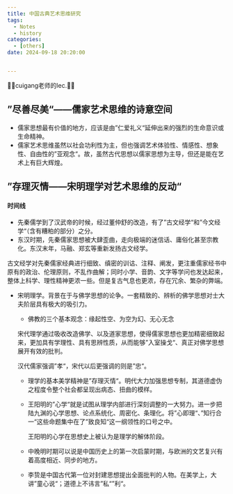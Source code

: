 ```yaml
---
title: 中国古典艺术思维研究
tags: 
  - Notes
  - history
categories: 
  - [others]
date: 2024-09-18 20:20:00


---
```


🤗🤗cuigang老师的lec.🤗🤗

<!-- more -->

## ”尽善尽美“——儒家艺术思维的诗意空间

- 儒家思想最有价值的地方，应该是由”仁爱礼义“延伸出来的强烈的生命意识或生命精神。
- 儒家艺术思维虽然以社会功利性为主，但也强调艺术体验性、情感性、想象性、自由性的”亚观念“。故，虽然古代思想以儒家思想为主导，但还是能在艺术上有巨大辉煌。

## ”存理灭情——宋明理学对艺术思维的反动“

#### 时间线

- 先秦儒学到了汉武帝的时候，经过董仲舒的改造，有了”古文经学“和”今文经学“（含有糟粕的部分）之分。
- 东汉时期，先秦儒家思想被大肆歪曲，走向极端的迷信话、庸俗化甚至宗教化。东汉末年，马融、郑玄等重新发扬古文经学。

古文经学对先秦儒家经典进行细致、缜密的训诂、注释、阐发，更注重儒家经书中原有的政治、伦理原则，不乱作曲解；同时小学、音韵、文字等学问也发达起来，整体上科学、理性精神更浓一些。但是复古气息也更浓，存在冗余、繁杂的弊端。

- 宋明理学。背景在于与佛学思想的论争。一套精致的、辨析的佛学思想对士大夫阶层具有极大的吸引力。

  - 佛教的三个基本观念：缘起性空、为空为幻、无心无念

  宋代理学通过吸收改造佛学、以及道家思想，使得儒家思想也更加精密细致起来，更加具有学理性、具有思辨性质，从而能够”入室操戈“、真正对佛学思想展开有效的批判。

  汉代儒家强调”孝“，宋代以后更强调的则是”忠“。

  - 理学的基本美学精神是”存理灭情“。明代大力加强思想专制，其道德虚伪之程度令整个社会都呈现出病态、扭曲的模样。

  - 王阳明的”心学“就是试图从理学内部进行深刻调整的一大努力。进一步把陆九渊的心学思想、论点系统化、周密化、条理化。将”心即理“、”知行合一“这些命题集中在了”致良知“这一纲领性的口号之中。

    王阳明的心学在思想史上被认为是理学的解体阶段。

  - 中晚明时期可以说是中国历史上的第一次启蒙时期，与欧洲的文艺复兴有着高度相近、同步的地方。

  - 李贽是中国古代第一位对封建思想提出全面批判的人物。在美学上，大讲”童心说“；道德上不讳言”私“”利“。

    